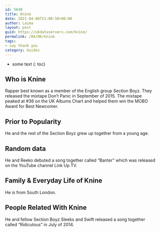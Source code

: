 ```yaml
---
id: 5640
title: Knine
date: 2021-04-06T21:00:50+00:00
author: Laima
layout: post
guid: https://ukdataservers.com/knine/
permalink: /04/06/knine
tags:
- say thank you
category: Guides
---
```


* some text
{: toc}


## Who is Knine
                  
                  
                  
Rapper best known as a member of the English group Section Boyz. They released the mixtape Don&#8217;t Panic in September of 2015. The mixtape peaked at #36 on the UK Albums Chart and helped them win the MOBO Award for Best Newcomer.
                  
              
            
              
            
                
                
                
## Prior to Popularity
                  
                  
                  
He and the rest of the Section Boyz grew up together from a young age.
                  
              
            
              
            
                
                
                
## Random data
                  
                  
                  
He and Reeko debuted a song together called &#8220;Banter&#8221; which was released on the YouTube channel Link Up TV.
                  
              
            
              
            
                
                
                
## Family & Everyday Life of Knine
                  
                  
                  
He is from South London.
                  
              
            
              
            
                
                
                
## People Related With Knine
                  
                  
                  
He and fellow Section Boyz Sleeks and Swift released a song together called &#8220;Ridiculous&#8221; in July of 2014.
                  
              
            
              
            
                
              
            
              
              
            
            
              
            
          
          
          